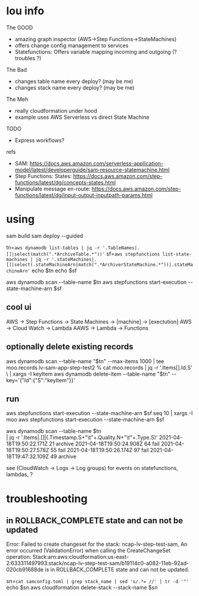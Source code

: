 # lou info

The GOOD
- amazing graph inspector (AWS->Step Functions->StateMachines)
- offers change config management to services
- Statefunctions: Offers variable mapping incoming and outgoing (? troubles ?)

The Bad
- changes table name every deploy? (may be me)
- changes stack name every deploy? (may be me)

The Meh
- really cloudformation under hood
- example uses AWS Serverless vs direct State Machine

TODO
- Express workflows?

refs
- SAM: https://docs.aws.amazon.com/serverless-application-model/latest/developerguide/sam-resource-statemachine.html
- Step Functions: States: https://docs.aws.amazon.com/step-functions/latest/dg/concepts-states.html
- Manipulate message en-route: https://docs.aws.amazon.com/step-functions/latest/dg/input-output-inputpath-params.html

# using

sam build
sam deploy --guided

tn=`aws dynamodb list-tables | jq -r '.TableNames|.[]|select(match(".*ArchiveTable.*"))'`
sf=`aws stepfunctions list-state-machines | jq -r '.stateMachines|.[]|select(.stateMachineArn|match(".*ArchiverStateMachine.*"))|.stateMachineArn'`
echo $tn
echo $sf

aws dynamodb scan --table-name $tn
aws stepfunctions start-execution --state-machine-arn $sf

## cool ui

AWS -> Step Functions -> State Machines -> [machine] -> [exectution]
AWS -> Cloud Watch -> Lambda
AAWS -> Lambda -> Functions

## optionally delete existing records
aws dynamodb scan --table-name "$tn" --max-items 1000 | tee moo.records   
lv-sam-app-step-test2 % cat moo.records | jq -r '.Items[].Id.S' \
    | xargs -I keyItem aws dynamodb delete-item --table-name "$tn" --key='{"Id":{"S":"keyItem"}}'

## run

aws stepfunctions start-execution --state-machine-arn $sf
seq 10 | xargs -I moo aws stepfunctions start-execution --state-machine-arn $sf

aws dynamodb scan --table-name $tn \
    | jq -r '.Items|.[]|(.Timestamp.S+"\t"+.Quality.N+"\t"+.Type.S)'
2021-04-18T19:50:22.171Z        21      archive
2021-04-18T19:50:24.908Z        64      fail
2021-04-18T19:50:27.578Z        55      fail
2021-04-18T19:50:26.174Z        97      fail
2021-04-18T19:47:32.109Z        49      archive

see (CloudWatch -> Logs -> Log groups) for events on statefunctions, lambdas, ?

# troubleshooting

## in ROLLBACK_COMPLETE state and can not be updated
Error: Failed to create changeset for the stack: ncap-lv-step-test-sam, An error occurred (ValidationError) when calling the CreateChangeSet operation: Stack:arn:aws:cloudformation:us-east-2:633311497993:stack/ncap-lv-step-test-sam/b19114c0-a082-11eb-92ad-020cb91688de is in ROLLBACK_COMPLETE state and can not be updated.

sn=`cat samconfig.toml | grep stack_name | sed 's/.*= //' | tr -d '"'`
echo $sn
aws cloudformation delete-stack --stack-name $sn
